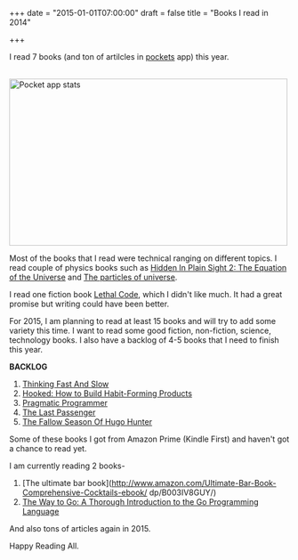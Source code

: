 +++
date = "2015-01-01T07:00:00"
draft = false
title = "Books I read in 2014"

+++

I read 7 books (and ton of artilcles in [pockets](http://getpocket.com/) app) this year.

<br>
<img src="/img/pocket.png" alt="Pocket app stats" title="Pocket app" style="width:500px; height: 300px;">
<br>

Most of the books that I read were technical ranging on different topics. I read couple of physics books such as [Hidden In Plain Sight 2: The Equation of the Universe](http://www.amazon.com/gp/product/B00DFL353K/) and [The particles of universe](http://www.amazon.com/The-Particles-Universe-Jeff-Yee-ebook/dp/B007PM4ZZW).

I read one fiction book [Lethal Code](http://www.amazon.com/Lethal-Code-Lana-Elkins-Thriller-ebook/dp/B00J9P2EMO/), which I didn't like much. It had a great promise but writing could have been better.

For 2015, I am planning to read at least 15 books and will try to add some variety this time. I want to read some good fiction, non-fiction, science, technology books. I also have a backlog of 4-5 books that I need to finish this year.

**BACKLOG**

1. [Thinking Fast And Slow](http://www.amazon.com/Thinking-Fast-Slow-Daniel-Kahneman/dp/0374533555)
2. [Hooked: How to Build Habit-Forming Products](http://www.amazon.com/Hooked-How-Build-Habit-Forming-Products-ebook/dp/B00LMGLXTS/)
3. [Pragmatic Programmer](http://www.amazon.com/Pragmatic-Programmer-Journeyman-Master/dp/020161622X/)
4. [The Last Passenger](http://www.amazon.com/Last-Passenger-Manel-Loureiro-ebook/dp/B00KWM7HYI/)
5. [The Fallow Season Of Hugo Hunter](http://www.amazon.com/Fallow-Season-Hugo-Hunter-ebook/dp/B00JQS1TMK/)

Some of these books I got from Amazon Prime (Kindle First) and haven't got a chance to read yet.

I am currently reading 2 books-

1. [The ultimate bar book](http://www.amazon.com/Ultimate-Bar-Book-Comprehensive-Cocktails-ebook/
dp/B003IV8GUY/)
2. [The Way to Go: A Thorough Introduction to the Go Programming Language](http://www.amazon.com/Way-Go-Thorough-Introduction-Programming-ebook/dp/B0083RVAJW/)


And also tons of articles again in 2015.

Happy Reading All.